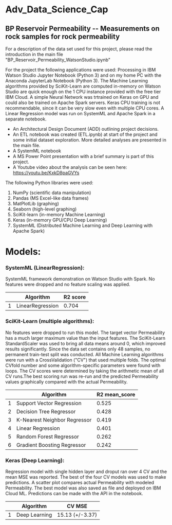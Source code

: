 # Adv_Data_Science_Cap
## BP Reservoir Permeability -- Measurements on rock samples for rock permeability

For a description of the data set used for this project, please read the introduction in the main file "BP_Reservoir_Permeability_WatsonStudio.ipynb"

For the project the following applications were used:
Processing in IBM Watson Studio Jupyter Notebook (Python 3) and on my home PC with 
the Anaconda JupyterLab Notebook (Python 3). The Machine Learning algorithms provided by SciKit-Learn are computed in-memory on Watson Studio are
quick enough on the 1 CPU instance provided with the free tier IBM Cloud. 
A simple Neural Network was trtrained on Keras on GPU and could also be trained on Apache 
Spark servers. Keras CPU training is not recommendable, since it can be very slow even with multiple CPU cores. A Linear 
Regression model was run on SystemML and Apache Spark in a separate notebook.
- An Architectural Design Document (ADD) outlining project decisions.
- An ETL notebook was created (ETL.ipynb) at start of the project and some initial dataset exploration. More detailed analyses are presented in the main file.
- A SystemML notebook
- A MS Power Point presentation with a brief summary is part of this project. 
- A Youtube video about the analysis can be seen here: https://youtu.be/KxkD8paGVYs

The following Python libraries were used:
1. NumPy (scientific data manipulation)
2. Pandas (MS Excel-like data frames)
3. MatPlotLib (graphing)
4. Seaborn (high-level graphing)
5. SciKit-learn (in-memory Machine Learning)
6. Keras (in-memory GPU/CPU Deep Learning)
7. SystemML (Distributed Machine Learning and Deep Learning with Apache Spark)


# Models:

### SystemML (LinearRegression):
SystemML framework demonstration on Watson Studio with Spark. No features were dropped and no feature scaling was applied.

| | Algorithm | R2 score |
|---|---|---|
| 1 | LinearRegression | 0.704 |




### SciKit-Learn (multiple algorithms):
No features were dropped to run this model. The target vector Permeability has a much larger maximum value than the input
features. The SciKit-Learn StandardScaler was used to bring all data means around 0, which improved results significantly.
Since the data set contains only 48 samples, no permanent train-test split was conducted. All Machine Learning algorithms were
run with a CrossValidation ("CV") that used multiple folds. The optimal CVfold number and some algorithm-specific parameters were
found with loops. The CV scores were determined by taking the arithmetic mean of all CV runs.The best scoring run was re-run
and the predicted Permeability values graphically compared with the actual Permeability.

| |Algorithm |	R2 mean_score |
|---|---|---|
| 1 |	Support Vector Regression |	0.525 |
| 2 |	Decision Tree Regressor |	0.428 |
| 3 |	K-Nearest Neighbor Regressor |	0.419 |
| 4 |	Linear Regression |	0.401 |
| 5 |	Random Forest Regressor |	0.262 |
| 6 |	Gradient Boosting Regressor |	0.242 |





### Keras (Deep Learning):
Regression model with single hidden layer and droput ran over 4 CV and the mean MSE was reported.
The best of the four CV models was used to make predictions. A scatter plot compares actual Permeability with modeled Permeability.
The best model was also saved as file and deployed on IBM Cloud ML. Predictions can be made with the API in the notebook.

| | Algorithm | CV MSE |
|---|---|---|
| 1 | Deep Learning | 15.13 (+/-3.37) |

